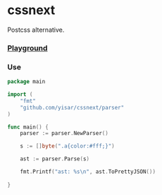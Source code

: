 # cssnext
Postcss alternative.

### [Playground](https://yisar.github.io/cssnext/)

### Use

```go
package main

import (
	"fmt"
	"github.com/yisar/cssnext/parser"
)

func main() {
	parser := parser.NewParser()

	s := []byte(".a{color:#fff;}")

	ast := parser.Parse(s)

	fmt.Printf("ast: %s\n", ast.ToPrettyJSON())
	
}
```
